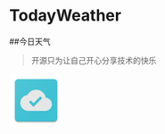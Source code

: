 # TodayWeather
##今日天气
>开源只为让自己开心分享技术的快乐

![LOGO](https://github.com/android-risingsun/TodayWeather/blob/master/app/src/main/res/mipmap-xhdpi/ic_launcher.png?raw=true)

